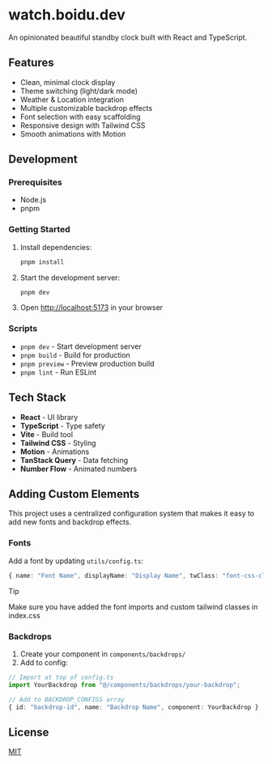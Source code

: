# watch.boidu.dev

An opinionated beautiful standby clock built with React and TypeScript.

## Features

- Clean, minimal clock display
- Theme switching (light/dark mode)
- Weather & Location integration
- Multiple customizable backdrop effects
- Font selection with easy scaffolding
- Responsive design with Tailwind CSS
- Smooth animations with Motion

## Development

### Prerequisites

- Node.js
- pnpm

### Getting Started

1. Install dependencies:
   ```bash
   pnpm install
   ```

2. Start the development server:
   ```bash
   pnpm dev
   ```

3. Open [http://localhost:5173](http://localhost:5173) in your browser

### Scripts

- `pnpm dev` - Start development server
- `pnpm build` - Build for production
- `pnpm preview` - Preview production build
- `pnpm lint` - Run ESLint

## Tech Stack

- **React** - UI library
- **TypeScript** - Type safety
- **Vite** - Build tool
- **Tailwind CSS** - Styling
- **Motion** - Animations
- **TanStack Query** - Data fetching
- **Number Flow** - Animated numbers

## Adding Custom Elements

This project uses a centralized configuration system that makes it easy to add new fonts and backdrop effects.

### Fonts

Add a font by updating `utils/config.ts`:

```typescript
{ name: "Font Name", displayName: "Display Name", twClass: "font-css-class" }
```

> [!TIP]
> Make sure you have added the font imports and custom tailwind classes in index.css


### Backdrops  

1. Create your component in `components/backdrops/`
2. Add to config:

```typescript
// Import at top of config.ts
import YourBackdrop from "@/components/backdrops/your-backdrop";

// Add to BACKDROP_CONFIGS array
{ id: "backdrop-id", name: "Backdrop Name", component: YourBackdrop }
```

## License

[MIT](./LICENSE)
